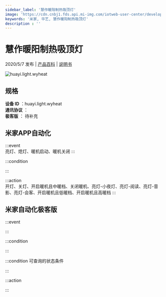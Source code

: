 ```yaml
---
sidebar_label: '慧作暖阳制热吸顶灯'
image: 'https://cdn.cnbj1.fds.api.mi-img.com/iotweb-user-center/developer_16790711352544ujLwUHp.png?GalaxyAccessKeyId=AKVGLQWBOVIRQ3XLEW&Expires=9223372036854775807&Signature=crQ9s3PXEJ9Kzaj4xtNRrdTEY+0='
keywords: '米家, 华艺, 慧作暖阳制热吸顶灯'
description : ''
---
```

# 慧作暖阳制热吸顶灯

2020/5/7 发布 | [产品百科](https://home.mi.com/webapp/content/baike/product/index.html?model=huayi.light.wyheat/) | [说明书](https://home.mi.com/views/introduction.html?model=huayi.light.wyheat&region=cn)

![huayi.light.wyheat](https://cdn.cnbj1.fds.api.mi-img.com/iotweb-user-center/developer_16790711352544ujLwUHp.png?GalaxyAccessKeyId=AKVGLQWBOVIRQ3XLEW&Expires=9223372036854775807&Signature=crQ9s3PXEJ9Kzaj4xtNRrdTEY+0=)

## 规格  
> 
**设备 ID** ：huayi.light.wyheat  
**通讯协议** ：  
**极客版**  ： 待补充 


## 米家APP自动化  

:::event  
亮灯、熄灯、暖机启动、暖机关闭
:::

:::condition  

:::

:::action   
开灯、关灯、开启暖机且中暖档、关闭暖机、亮灯-小夜灯、亮灯-阅读、亮灯-音影、亮灯-会客、开启暖机且低暖档、开启暖机且高暖档
:::

## 米家自动化极客版  

:::event  

:::

:::condition  

:::

:::condition 可查询的状态条件  

:::

:::action  

:::

        
